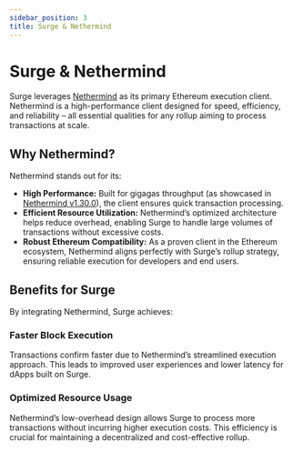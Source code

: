 ```yaml
---
sidebar_position: 3
title: Surge & Nethermind
---
```


# Surge & Nethermind

Surge leverages [Nethermind](https://www.nethermind.io/nethermind-client) as its primary Ethereum execution client. Nethermind is a high-performance client designed for speed, efficiency, and reliability – all essential qualities for any rollup aiming to process transactions at scale.

## Why Nethermind?

Nethermind stands out for its:
- **High Performance:** Built for gigagas throughput (as showcased in [Nethermind v1.30.0](https://github.com/NethermindEth/nethermind/releases/tag/1.30.0)), the client ensures quick transaction processing.
- **Efficient Resource Utilization:** Nethermind’s optimized architecture helps reduce overhead, enabling Surge to handle large volumes of transactions without excessive costs.
- **Robust Ethereum Compatibility:** As a proven client in the Ethereum ecosystem, Nethermind aligns perfectly with Surge’s rollup strategy, ensuring reliable execution for developers and end users.

## Benefits for Surge

By integrating Nethermind, Surge achieves:

### Faster Block Execution
Transactions confirm faster due to Nethermind’s streamlined execution approach. This leads to improved user experiences and lower latency for dApps built on Surge.

### Optimized Resource Usage
Nethermind’s low-overhead design allows Surge to process more transactions without incurring higher execution costs. This efficiency is crucial for maintaining a decentralized and cost-effective rollup.
